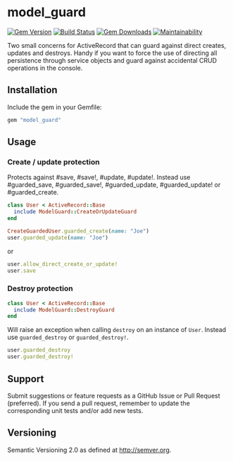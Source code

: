 # model_guard

[![Gem Version](http://img.shields.io/gem/v/model_guard.svg)](https://rubygems.org/gems/model_guard)
[![Build Status](https://github.com/wulffeld/model_guard/workflows/CI/badge.svg?branch=main)](https://github.com/wulffeld/model_guard/actions?query=workflow%3ACI)
[![Gem Downloads](https://img.shields.io/gem/dt/model_guard.svg)](https://rubygems.org/gems/model_guard)
[![Maintainability](https://api.codeclimate.com/v1/badges/7b3c646f87ca2d6d691c/maintainability)](https://codeclimate.com/github/wulffeld/model_guard)

Two small concerns for ActiveRecord that can guard against direct creates, updates and destroys. Handy if you want to force the use of directing all
persistence through service objects and guard against accidental CRUD operations
in the console.

## Installation

Include the gem in your Gemfile:

```ruby
gem "model_guard"
```

## Usage

### Create / update protection

Protects against #save, #save!, #update, #update!. Instead use #guarded_save, #guarded_save!, #guarded_update, #guarded_update! or #guarded_create.

```ruby
class User < ActiveRecord::Base
  include ModelGuard::CreateOrUpdateGuard
end

CreateGuardedUser.guarded_create(name: "Joe")
user.guarded_update(name: "Joe")
```

or

```ruby
user.allow_direct_create_or_update!
user.save
```

### Destroy protection

```ruby
class User < ActiveRecord::Base
  include ModelGuard::DestroyGuard
end
```

Will raise an exception when calling `destroy` on an instance of `User`. Instead use `guarded_destroy` or `guarded_destroy!`.

```ruby
user.guarded_destroy
user.guarded_destroy!
```

## Support

Submit suggestions or feature requests as a GitHub Issue or Pull
Request (preferred). If you send a pull request, remember to update the
corresponding unit tests and/or add new tests.

## Versioning

Semantic Versioning 2.0 as defined at <http://semver.org>.
